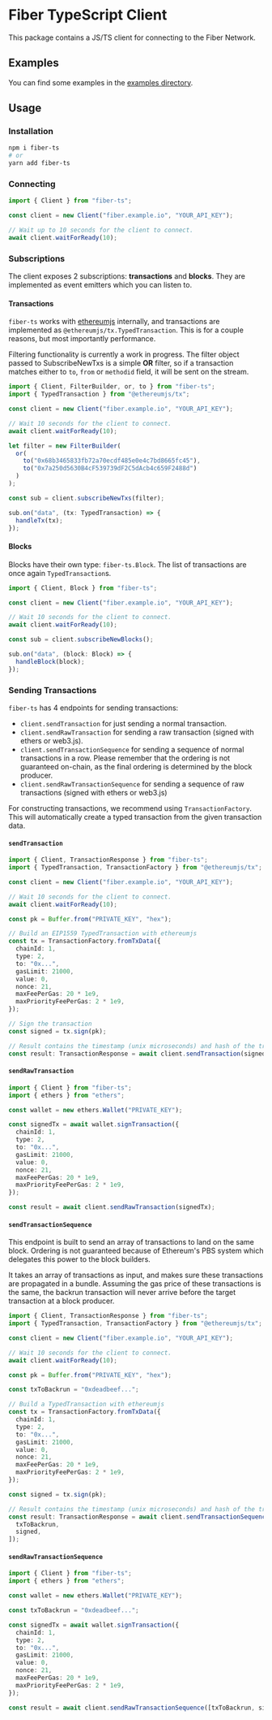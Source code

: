 # Fiber TypeScript Client

This package contains a JS/TS client for connecting to the Fiber Network.

## Examples

You can find some examples in the [examples directory](./examples).

## Usage

### Installation

```bash
npm i fiber-ts
# or
yarn add fiber-ts
```

### Connecting

```ts
import { Client } from "fiber-ts";

const client = new Client("fiber.example.io", "YOUR_API_KEY");

// Wait up to 10 seconds for the client to connect.
await client.waitForReady(10);
```

### Subscriptions

The client exposes 2 subscriptions: **transactions** and **blocks**.
They are implemented as event emitters which you can listen to.

#### Transactions

`fiber-ts` works with [ethereumjs](https://github.com/ethereumjs/ethereumjs-monorepo) internally,
and transactions are implemented as `@ethereumjs/tx.TypedTransaction`.
This is for a couple reasons, but most importantly performance.

Filtering functionality is currently a work in progress. The filter object passed to SubscribeNewTxs is a simple **OR** filter, so if a transaction matches either to `to`, `from` or `methodid` field, it will be sent on the stream.

```ts
import { Client, FilterBuilder, or, to } from "fiber-ts";
import { TypedTransaction } from "@ethereumjs/tx";

const client = new Client("fiber.example.io", "YOUR_API_KEY");

// Wait 10 seconds for the client to connect.
await client.waitForReady(10);

let filter = new FilterBuilder(
  or(
    to("0x68b3465833fb72a70ecdf485e0e4c7bd8665fc45"),
    to("0x7a250d5630B4cF539739dF2C5dAcb4c659F2488d")
  )
);

const sub = client.subscribeNewTxs(filter);

sub.on("data", (tx: TypedTransaction) => {
  handleTx(tx);
});
```

#### Blocks

Blocks have their own type: `fiber-ts.Block`. The list of transactions are once again `TypedTransaction`s.

```ts
import { Client, Block } from "fiber-ts";

const client = new Client("fiber.example.io", "YOUR_API_KEY");

// Wait 10 seconds for the client to connect.
await client.waitForReady(10);

const sub = client.subscribeNewBlocks();

sub.on("data", (block: Block) => {
  handleBlock(block);
});
```

### Sending Transactions

`fiber-ts` has 4 endpoints for sending transactions:

- `client.sendTransaction` for just sending a normal transaction.
- `client.sendRawTransaction` for sending a raw transaction (signed with ethers or web3.js).
- `client.sendTransactionSequence` for sending a sequence of normal transactions in a row. Please remember that the ordering is not guaranteed on-chain, as the final ordering is determined by the block producer.
- `client.sendRawTransactionSequence` for sending a sequence of raw transactions (signed with ethers or web3.js)

For constructing transactions, we recommend using `TransactionFactory`. This will automatically
create a typed transaction from the given transaction data.

#### `sendTransaction`

```ts
import { Client, TransactionResponse } from "fiber-ts";
import { TypedTransaction, TransactionFactory } from "@ethereumjs/tx";

const client = new Client("fiber.example.io", "YOUR_API_KEY");

// Wait 10 seconds for the client to connect.
await client.waitForReady(10);

const pk = Buffer.from("PRIVATE_KEY", "hex");

// Build an EIP1559 TypedTransaction with ethereumjs
const tx = TransactionFactory.fromTxData({
  chainId: 1,
  type: 2,
  to: "0x...",
  gasLimit: 21000,
  value: 0,
  nonce: 21,
  maxFeePerGas: 20 * 1e9,
  maxPriorityFeePerGas: 2 * 1e9,
});

// Sign the transaction
const signed = tx.sign(pk);

// Result contains the timestamp (unix microseconds) and hash of the transaction
const result: TransactionResponse = await client.sendTransaction(signed);
```

#### `sendRawTransaction`

```ts
import { Client } from "fiber-ts";
import { ethers } from "ethers";

const wallet = new ethers.Wallet("PRIVATE_KEY");

const signedTx = await wallet.signTransaction({
  chainId: 1,
  type: 2,
  to: "0x...",
  gasLimit: 21000,
  value: 0,
  nonce: 21,
  maxFeePerGas: 20 * 1e9,
  maxPriorityFeePerGas: 2 * 1e9,
});

const result = await client.sendRawTransaction(signedTx);
```

#### `sendTransactionSequence`

This endpoint is built to send an array of transactions to land on the same block. Ordering is not guaranteed because of Ethereum's PBS system which delegates this power to the block builders.

It takes an array of transactions as input, and makes sure these transactions are propagated in a bundle. Assuming the gas price of these transactions is the same, the backrun transaction will never arrive before the target transaction at a block producer.

```ts
import { Client, TransactionResponse } from "fiber-ts";
import { TypedTransaction, TransactionFactory } from "@ethereumjs/tx";

const client = new Client("fiber.example.io", "YOUR_API_KEY");

// Wait 10 seconds for the client to connect.
await client.waitForReady(10);

const pk = Buffer.from("PRIVATE_KEY", "hex");

const txToBackrun = "0xdeadbeef...";

// Build a TypedTransaction with ethereumjs
const tx = TransactionFactory.fromTxData({
  chainId: 1,
  type: 2,
  to: "0x...",
  gasLimit: 21000,
  value: 0,
  nonce: 21,
  maxFeePerGas: 20 * 1e9,
  maxPriorityFeePerGas: 2 * 1e9,
});

const signed = tx.sign(pk);

// Result contains the timestamp (unix microseconds) and hash of the transaction
const result: TransactionResponse = await client.sendTransactionSequence([
  txToBackrun,
  signed,
]);
```

#### `sendRawTransactionSequence`

```ts
import { Client } from "fiber-ts";
import { ethers } from "ethers";

const wallet = new ethers.Wallet("PRIVATE_KEY");

const txToBackrun = "0xdeadbeef...";

const signedTx = await wallet.signTransaction({
  chainId: 1,
  type: 2,
  to: "0x...",
  gasLimit: 21000,
  value: 0,
  nonce: 21,
  maxFeePerGas: 20 * 1e9,
  maxPriorityFeePerGas: 2 * 1e9,
});

const result = await client.sendRawTransactionSequence([txToBackrun, signedTx]);
```
